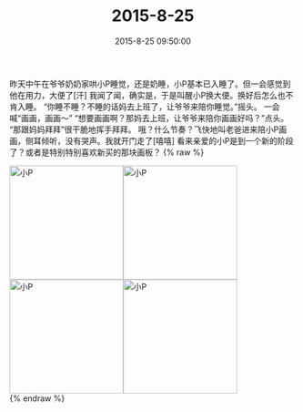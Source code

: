 ﻿---
title: "2015-8-25"
date: 2015-8-25 09:50:00
tags:
categories: 妈妈
---
昨天中午在爷爷奶奶家哄小P睡觉，还是奶睡，小P基本已入睡了。但一会感觉到他在用力，大便了[汗]
我闻了闻，确实是，于是叫醒小P换大便。换好后怎么也不肯入睡。
“你睡不睡？不睡的话妈去上班了，让爷爷来陪你睡觉。”摇头。
一会喊“画画，画画～”
“想要画画啊？那妈去上班，让爷爷来陪你画画好吗？”点头。
“那跟妈妈拜拜”很干脆地挥手拜拜。
哦？什么节奏？飞快地叫老爸进来陪小P画画，侧耳倾听，没有哭声。我就开门走了[嘻嘻]
看来亲爱的小P是到一个新的阶段了？或者是特别特别喜欢新买的那块画板？
{% raw %}
<div style="width:500 px">
<div style="float:left; width:100 px"><img src="/images/微信图片_20171011152035.jpg" width="200" alt="小P"></div>
<div style="float:left; width:100 px"><img src="/images/微信图片_20171011152047.jpg" width="200" alt="小P"></div>
<div style="float:left; width:100 px"><img src="/images/微信图片_20171011152122.jpg" width="200" alt="小P"></div>
<div style="float:left; width:100 px"><img src="/images/微信图片_20171011152131.jpg" width="200" alt="小P"></div>
<div style="clear:both"></div>
</div>
{% endraw %}
